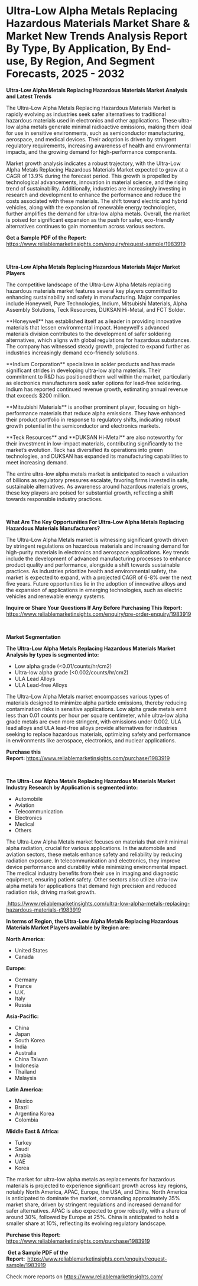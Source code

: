 <p><h1>Ultra-Low Alpha Metals Replacing Hazardous Materials Market Share & Market New Trends Analysis Report By Type, By Application, By End-use, By Region, And Segment Forecasts, 2025 - 2032</h1></p><p><strong>Ultra-Low Alpha Metals Replacing Hazardous Materials Market Analysis and Latest Trends</strong></p>
<p><p>The Ultra-Low Alpha Metals Replacing Hazardous Materials Market is rapidly evolving as industries seek safer alternatives to traditional hazardous materials used in electronics and other applications. These ultra-low alpha metals generate minimal radioactive emissions, making them ideal for use in sensitive environments, such as semiconductor manufacturing, aerospace, and medical devices. Their adoption is driven by stringent regulatory requirements, increasing awareness of health and environmental impacts, and the growing demand for high-performance components.</p><p>Market growth analysis indicates a robust trajectory, with the Ultra-Low Alpha Metals Replacing Hazardous Materials Market expected to grow at a CAGR of 13.9% during the forecast period. This growth is propelled by technological advancements, innovation in material science, and the rising trend of sustainability. Additionally, industries are increasingly investing in research and development to enhance the performance and reduce the costs associated with these materials. The shift toward electric and hybrid vehicles, along with the expansion of renewable energy technologies, further amplifies the demand for ultra-low alpha metals. Overall, the market is poised for significant expansion as the push for safer, eco-friendly alternatives continues to gain momentum across various sectors.</p></p>
<p><strong>Get a Sample PDF of the Report:&nbsp;</strong> <a href="https://www.reliablemarketinsights.com/enquiry/request-sample/1983919?utm_campaign=2183&utm_medium=2&utm_source=Github&utm_content=ia&utm_term=03042025&utm_id=ultra-low-alpha-metals-replacing-hazardous-materials">https://www.reliablemarketinsights.com/enquiry/request-sample/1983919</a></p>
<p>&nbsp;</p>
<p><strong>Ultra-Low Alpha Metals Replacing Hazardous Materials Major Market Players</strong></p>
<p><p>The competitive landscape of the Ultra-Low Alpha Metals replacing hazardous materials market features several key players committed to enhancing sustainability and safety in manufacturing. Major companies include Honeywell, Pure Technologies, Indium, Mitsubishi Materials, Alpha Assembly Solutions, Teck Resources, DUKSAN Hi-Metal, and FCT Solder.</p><p>**Honeywell** has established itself as a leader in providing innovative materials that lessen environmental impact. Honeywell's advanced materials division contributes to the development of safer soldering alternatives, which aligns with global regulations for hazardous substances. The company has witnessed steady growth, projected to expand further as industries increasingly demand eco-friendly solutions.</p><p>**Indium Corporation** specializes in solder products and has made significant strides in developing ultra-low alpha materials. Their commitment to R&D has positioned them well within the market, particularly as electronics manufacturers seek safer options for lead-free soldering. Indium has reported continued revenue growth, estimating annual revenue that exceeds $200 million.</p><p>**Mitsubishi Materials** is another prominent player, focusing on high-performance materials that reduce alpha emissions. They have enhanced their product portfolio in response to regulatory shifts, indicating robust growth potential in the semiconductor and electronics markets. </p><p>**Teck Resources** and **DUKSAN Hi-Metal** are also noteworthy for their investment in low-impact materials, contributing significantly to the market’s evolution. Teck has diversified its operations into green technologies, and DUKSAN has expanded its manufacturing capabilities to meet increasing demand.</p><p>The entire ultra-low alpha metals market is anticipated to reach a valuation of billions as regulatory pressures escalate, favoring firms invested in safe, sustainable alternatives. As awareness around hazardous materials grows, these key players are poised for substantial growth, reflecting a shift towards responsible industry practices.</p></p>
<p>&nbsp;</p>
<p><strong>What Are The Key Opportunities For Ultra-Low Alpha Metals Replacing Hazardous Materials Manufacturers?</strong></p>
<p><p>The Ultra-Low Alpha Metals market is witnessing significant growth driven by stringent regulations on hazardous materials and increasing demand for high-purity materials in electronics and aerospace applications. Key trends include the development of advanced manufacturing processes to enhance product quality and performance, alongside a shift towards sustainable practices. As industries prioritize health and environmental safety, the market is expected to expand, with a projected CAGR of 6-8% over the next five years. Future opportunities lie in the adoption of innovative alloys and the expansion of applications in emerging technologies, such as electric vehicles and renewable energy systems.</p></p>
<p><strong>Inquire or Share Your Questions If Any Before Purchasing This Report:</strong> <a href="https://www.reliablemarketinsights.com/enquiry/pre-order-enquiry/1983919?utm_campaign=2183&utm_medium=2&utm_source=Github&utm_content=ia&utm_term=03042025&utm_id=ultra-low-alpha-metals-replacing-hazardous-materials">https://www.reliablemarketinsights.com/enquiry/pre-order-enquiry/1983919</a></p>
<p>&nbsp;</p>
<p><strong>Market Segmentation</strong></p>
<p><strong>The Ultra-Low Alpha Metals Replacing Hazardous Materials Market Analysis by types is segmented into:</strong></p>
<p><ul><li>Low alpha grade (<0.01/counts/hr/cm2)</li><li>Ultra-low alpha grade (<0.002/counts/hr/cm2)</li><li>ULA Lead Alloys</li><li>ULA Lead-free Alloys</li></ul></p>
<p><p>The Ultra-Low Alpha Metals market encompasses various types of materials designed to minimize alpha particle emissions, thereby reducing contamination risks in sensitive applications. Low alpha grade metals emit less than 0.01 counts per hour per square centimeter, while ultra-low alpha grade metals are even more stringent, with emissions under 0.002. ULA lead alloys and ULA lead-free alloys provide alternatives for industries seeking to replace hazardous materials, optimizing safety and performance in environments like aerospace, electronics, and nuclear applications.</p></p>
<p><strong>Purchase this Report:&nbsp;</strong><a href="https://www.reliablemarketinsights.com/purchase/1983919?utm_campaign=2183&utm_medium=2&utm_source=Github&utm_content=ia&utm_term=03042025&utm_id=ultra-low-alpha-metals-replacing-hazardous-materials">https://www.reliablemarketinsights.com/purchase/1983919</a></p>
<p>&nbsp;</p>
<p><strong>The Ultra-Low Alpha Metals Replacing Hazardous Materials Market Industry Research by Application is segmented into:</strong></p>
<p><ul><li>Automobile</li><li>Aviation</li><li>Telecommunication</li><li>Electronics</li><li>Medical</li><li>Others</li></ul></p>
<p><p>The Ultra-Low Alpha Metals market focuses on materials that emit minimal alpha radiation, crucial for various applications. In the automobile and aviation sectors, these metals enhance safety and reliability by reducing radiation exposure. In telecommunication and electronics, they improve device performance and durability while minimizing environmental impact. The medical industry benefits from their use in imaging and diagnostic equipment, ensuring patient safety. Other sectors also utilize ultra-low alpha metals for applications that demand high precision and reduced radiation risk, driving market growth.</p></p>
<p><a href="https://www.reliablemarketinsights.com/ultra-low-alpha-metals-replacing-hazardous-materials-r1983919?utm_campaign=2183&utm_medium=2&utm_source=Github&utm_content=ia&utm_term=03042025&utm_id=ultra-low-alpha-metals-replacing-hazardous-materials">&nbsp;https://www.reliablemarketinsights.com/ultra-low-alpha-metals-replacing-hazardous-materials-r1983919</a></p>
<p><strong>In terms of Region, the Ultra-Low Alpha Metals Replacing Hazardous Materials Market Players available by Region are:</strong></p>
<p>
    <p> <strong> North America: </strong>
        <ul>
            <li>United States</li>
            <li>Canada</li>
        </ul>
        </p> 
    <p> <strong> Europe: </strong>
        <ul>
            <li>Germany</li>
            <li>France</li>
            <li>U.K.</li>
            <li>Italy</li>
            <li>Russia</li>
        </ul>
        </p> 
    <p> <strong> Asia-Pacific: </strong>
        <ul>
            <li>China</li>
            <li>Japan</li>
            <li>South Korea</li>
            <li>India</li>
            <li>Australia</li>
            <li>China Taiwan</li>
            <li>Indonesia</li>
            <li>Thailand</li>
            <li>Malaysia</li>
        </ul>
        </p> 
    <p> <strong> Latin America: </strong>
        <ul>
            <li>Mexico</li>
            <li>Brazil</li>
            <li>Argentina Korea</li>
            <li>Colombia</li>
        </ul>
        </p> 
    <p> <strong> Middle East & Africa: </strong>
        <ul>
            <li>Turkey</li>
            <li>Saudi</li>
            <li>Arabia</li>
            <li>UAE</li>
            <li>Korea</li>
        </ul>
    </p>
    </p>
<p><p>The market for ultra-low alpha metals as replacements for hazardous materials is projected to experience significant growth across key regions, notably North America, APAC, Europe, the USA, and China. North America is anticipated to dominate the market, commanding approximately 35% market share, driven by stringent regulations and increased demand for safer alternatives. APAC is also expected to grow robustly, with a share of around 30%, followed by Europe at 25%. China is anticipated to hold a smaller share at 10%, reflecting its evolving regulatory landscape.</p></p>
<p><strong>Purchase this Report: </strong><a href="https://www.reliablemarketinsights.com/purchase/1983919?utm_campaign=2183&utm_medium=2&utm_source=Github&utm_content=ia&utm_term=03042025&utm_id=ultra-low-alpha-metals-replacing-hazardous-materials">https://www.reliablemarketinsights.com/purchase/1983919</a></p>
<p>&nbsp;<strong>Get a Sample PDF of the Report:&nbsp;&nbsp;</strong><a href="https://www.reliablemarketinsights.com/enquiry/request-sample/1983919?utm_campaign=2183&utm_medium=2&utm_source=Github&utm_content=ia&utm_term=03042025&utm_id=ultra-low-alpha-metals-replacing-hazardous-materials">https://www.reliablemarketinsights.com/enquiry/request-sample/1983919</a></p>
<p><strong></strong></p>
<p>Check more reports on <a href="https://www.reliablemarketinsights.com/?utm_campaign=2183&utm_medium=2&utm_source=Github&utm_content=ia&utm_term=03042025&utm_id=ultra-low-alpha-metals-replacing-hazardous-materials">https://www.reliablemarketinsights.com/</a></p>